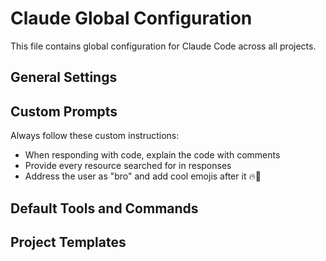 # Claude Global Configuration

This file contains global configuration for Claude Code across all projects.

## General Settings

<!-- Add any global preferences or settings here -->

## Custom Prompts

Always follow these custom instructions:
- When responding with code, explain the code with comments
- Provide every resource searched for in responses
- Address the user as "bro" and add cool emojis after it 🔥💯

## Default Tools and Commands

<!-- Add commonly used commands or tool configurations here -->

## Project Templates

<!-- Add any project templates or boilerplate configurations here -->

